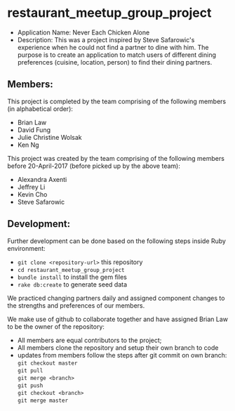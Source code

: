 # restaurant_meetup_group_project

* Application Name: Never Each Chicken Alone
* Description: This was a project inspired by Steve Safarowic's experience when he could not find a partner to dine with him. The purpose is to create an application to match users of different dining preferences (cuisine, location, person) to find their dining partners.

## Members:
This project is completed by the team comprising of the following members (in alphabetical order):

* Brian Law
* David Fung
* Julie Christine Wolsak
* Ken Ng

This project was created by the team comprising of the following members before 20-April-2017 (before picked up by the above team):
* Alexandra Axenti
* Jeffrey Li
* Kevin Cho
* Steve Safarowic

## Development:
Further development can be done based on the following steps inside Ruby environment:
* `git clone <repository-url>` this repository
* `cd restaurant_meetup_group_project`
* `bundle install` to install the gem files
* `rake db:create` to generate seed data

We practiced changing partners daily and assigned component changes to the strengths and preferences of our members.

We make use of github to collaborate together and have assigned Brian Law to be the owner of the repository:
* All members are equal contributors to the project;
* All members clone the repository and setup their own branch to code
* updates from members follow the steps after git commit on own branch:
<br/>  `git checkout master`
<br/>  `git pull`
<br/>  `git merge <branch>`
<br/>  `git push`
<br/>  `git checkout <branch>`
<br/>  `git merge master`
